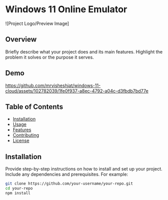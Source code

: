 # Windows 11 Online Emulator

![Project Logo/Preview Image]

## Overview

Briefly describe what your project does and its main features. Highlight the problem it solves or the purpose it serves.

## Demo



https://github.com/mrvisheshjat/windows-11-cloud/assets/102782039/1fe0f937-a8ec-4792-a04c-d3fbdb7bd77e



## Table of Contents

- [Installation](#installation)
- [Usage](#usage)
- [Features](#features)
- [Contributing](#contributing)
- [License](#license)

## Installation

Provide step-by-step instructions on how to install and set up your project. Include any dependencies and prerequisites. For example:

```bash
git clone https://github.com/your-username/your-repo.git
cd your-repo
npm install
